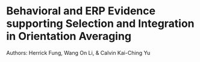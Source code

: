 # Behavioral and ERP Evidence supporting Selection and Integration in Orientation Averaging

Authors: Herrick Fung, Wang On Li, & Calvin Kai-Ching Yu



